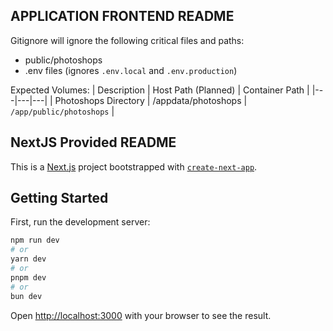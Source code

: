 ## APPLICATION FRONTEND README

Gitignore will ignore the following critical files and paths:
- public/photoshops
- .env files (ignores `.env.local` and `.env.production`)

Expected Volumes:
| Description | Host Path (Planned) | Container Path |
|---|---|---|
| Photoshops Directory | /appdata/photoshops | `/app/public/photoshops` |

## NextJS Provided README
This is a [Next.js](https://nextjs.org/) project bootstrapped with [`create-next-app`](https://github.com/vercel/next.js/tree/canary/packages/create-next-app).

## Getting Started
First, run the development server:

```bash
npm run dev
# or
yarn dev
# or
pnpm dev
# or
bun dev
```

Open [http://localhost:3000](http://localhost:3000) with your browser to see the result.

